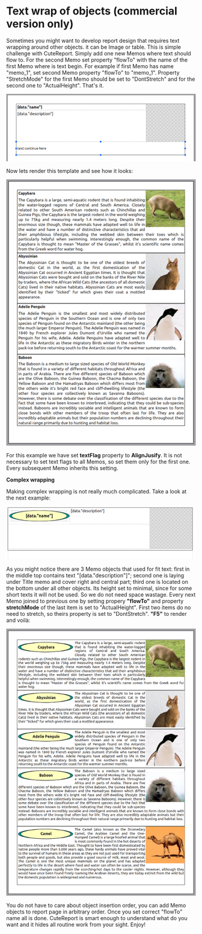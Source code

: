 Text wrap of objects (commercial version only)
=======

Sometimes you might want to develop report design that requires text wrapping around other objects. it can be Image or table. This is simple challenge with CuteReport. Simply add one new Memos where text should flow to. For the second Memo set property "flowTo" with the name of the first Memo where is text begin. For example if first Memo has name "memo_1", set second Memo property "flowTo" to "memo_1". Property "StretchMode" for the first Memo should be set to "DontStretch" and for the second one to "ActualHeight". That's it.

![Memo1]

Now lets render this template and see how it looks:

![Memo2]

For this example we have set **textFlag** property to **AlignJusify**. It is not necessary to set text flags to all Memos, so set them only for the first one. Every subsequent Memo inherits this setting.

**Complex wrapping**

Making complex wrapping is not really much complicated. Take a look at the next example:

![Memo3]

As you might notice there are 3 Memo objects that used for fit text: first in the middle top contains text "[data."description"]"; second one is laying under Title memo and cover right and central part; third one is located on the bottom under all other objects. Its height set to minimal, since for some short texts it will not be used. So we do not need space wastage. Every next Memo joined to previous one by setting propery **"flowTo"** and property **stretchMode** of the last item is set to "ActualHeight". First two items do no need to stretch, so theirs property is set to "DontStretch". **"F5"** to render and voilà:

![Memo4]

You do not have to care about object insertion order, you can add Memo objects to report page in arbitrary order. Once you set correct "flowTo" name all is done. CuteReport is smart enough to understand what do you want and it hides all routine work from your sight. Enjoy!

[Memo1]:../images/memo_flow_1.png
[Memo2]:../images/memo_flow_2.png
[Memo3]:../images/memo_flow_3.png
[Memo4]:../images/memo_flow_4.png
